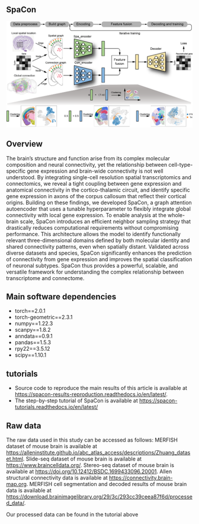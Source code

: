 ## SpaCon

![image](https://github.com/quhaichao/SpaCon/blob/main/Workflow.png)


## Overview
The brain’s structure and function arise from its complex molecular composition and neural connectivity, yet the relationship between cell-type-specific gene expression and brain-wide connectivity is not well understood. By integrating single-cell resolution spatial transcriptomics and connectomics, we reveal a tight coupling between gene expression and anatomical connectivity in the cortico-thalamic circuit, and identify specific gene expression in axons of the corpus callosum that reflect their cortical origins. Building on these findings, we developed SpaCon, a graph attention autoencoder that uses a tunable hyperparameter to flexibly integrate global connectivity with local gene expression. To enable analysis at the whole-brain scale, SpaCon introduces an efficient neighbor sampling strategy that drastically reduces computational requirements without compromising performance. This architecture allows the model to identify functionally relevant three-dimensional domains defined by both molecular identity and shared connectivity patterns, even when spatially distant. Validated across diverse datasets and species, SpaCon significantly enhances the prediction of connectivity from gene expression and improves the spatial classification of neuronal subtypes. SpaCon thus provides a powerful, scalable, and versatile framework for understanding the complex relationship between transcriptome and connectome.



## Main software dependencies

* torch==2.0.1
* torch-geometric==2.3.1
* numpy==1.22.3
* scanpy==1.8.2
* anndata==0.9.1
* pandas==1.5.3
* rpy22==3.5.12
* scipy==1.10.1



## tutorials

 * Source code to reproduce the main results of this article is available at https://spacon-results-reproduction.readthedocs.io/en/latest/.
 * The step-by-step tutorial of SpaCon is available at https://spacon-tutorials.readthedocs.io/en/latest/



## Raw data
 The raw data used in this study can be accessed as follows: MERFISH dataset of mouse brain is available at https://alleninstitute.github.io/abc_atlas_access/descriptions/Zhuang_dataset.html. Slide-seq dataset of mouse brain is available at https://www.braincelldata.org/. Stereo-seq dataset of mouse brain is available at https://doi.org/10.12412/BSDC.1699433096.20001. Allen structural connectivity data is available at https://connectivity.brain-map.org. MERFISH cell segmentation and decoded results of mouse brain data is available at https://download.brainimagelibrary.org/29/3c/293cc39ceea87f6d/processed_data/.

 Our processed data can be found in the tutorial above

